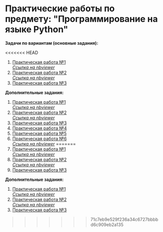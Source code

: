 # Практические работы по предмету: "Программирование на языке Python"

**Задачи по вариантам (основные задания):**

<<<<<<< HEAD
1. [Практическая работа №1](https://github.com/nikolaevaxenov/PythonCourse/blob/master/По%20вариантам/Практическая%20работа%20№1/)  
   [_Ссылка на nbviewer_](https://github.com/nikolaevaxenov/PythonCourse/blob/master/По%20вариантам/Практическая%20работа%20№1/ПР1_Вар21_Николаев-Аксенов_ИКБО-20-19.ipynb)
2. [Практическая работа №2](https://github.com/nikolaevaxenov/PythonCourse/blob/master/По%20вариантам/Практическая%20работа%20№2/)  
   [_Ссылка на nbviewer_](https://github.com/nikolaevaxenov/PythonCourse/blob/master/По%20вариантам/Практическая%20работа%20№2/ПР1_Вар21_Николаев-Аксенов_ИКБО-20-19.ipynb)
3. [Практическая работа №3](https://github.com/nikolaevaxenov/PythonCourse/blob/master/По%20вариантам/Практическая%20работа%20№3/)

**Дополнительные задания:**

1. [Практическая работа №1](<https://github.com/nikolaevaxenov/PythonCourse/blob/master/Без%20варианта%20(Доп.%20задания)/Практическая%20работа%20№1%20(доп.%20задание)/>)  
   [_Ссылка на nbviewer_](<https://github.com/nikolaevaxenov/PythonCourse/blob/master/Без%20варианта%20(Доп.%20задания)/Практическая%20работа%20№1%20(доп.%20задание)/ПР1.ipynb>)
2. [Практическая работа №2](<https://github.com/nikolaevaxenov/PythonCourse/blob/master/Без%20варианта%20(Доп.%20задания)/Практическая%20работа%20№2%20(доп.%20задание)/>)  
   [_Ссылка на nbviewer_](<https://github.com/nikolaevaxenov/PythonCourse/blob/master/Без%20варианта%20(Доп.%20задания)/Практическая%20работа%20№2%20(доп.%20задание)/ПР2.ipynb>)
3. [Практическая работа №3](<https://github.com/nikolaevaxenov/PythonCourse/blob/master/Без%20варианта%20(Доп.%20задания)/Практическая%20работа%20№3%20(доп.%20задание)/>)
4. [Практическая работа №4](<https://github.com/nikolaevaxenov/PythonCourse/blob/master/Без%20варианта%20(Доп.%20задания)/Практическая%20работа%20№4%20(доп.%20задание)/>)
5. [Практическая работа №5](<https://github.com/nikolaevaxenov/PythonCourse/blob/master/Без%20варианта%20(Доп.%20задания)/Практическая%20работа%20№5%20(доп.%20задание)/>)
6. [Практическая работа №6](<https://github.com/nikolaevaxenov/PythonCourse/blob/master/Без%20варианта%20(Доп.%20задания)/Практическая%20работа%20№6%20(доп.%20задание)/>)  
   [_Ссылка на nbviewer_](<https://github.com/nikolaevaxenov/PythonCourse/blob/master/Без%20варианта%20(Доп.%20задания)/Практическая%20работа%20№6%20(доп.%20задание)/ПР6.ipynb>)
=======
1. [Практическая работа №1](https://github.com/nikolaevaxenov/PythonCourse/blob/master/PR1/)  
   [_Ссылка на nbviewer_](https://nbviewer.jupyter.org/github/nikolaevaxenov/PythonCourse/blob/master/PR1/ПР1_Вар21_Николаев-Аксенов_ИКБО-20-19.ipynb)
2. [Практическая работа №2](https://github.com/nikolaevaxenov/PythonCourse/blob/master/PR2/)  
   [_Ссылка на nbviewer_](https://nbviewer.jupyter.org/github/nikolaevaxenov/PythonCourse/blob/master/PR2/ПР2_Вар21_Николаев-Аксенов_ИКБО-20-19.ipynb)
3. [Практическая работа №3](https://github.com/nikolaevaxenov/PythonCourse/blob/master/PR3/)

**Дополнительные задания:**

1. [Практическая работа №1](https://github.com/nikolaevaxenov/PythonCourse/blob/master/PR1/)  
   [_Ссылка на nbviewer_](https://nbviewer.jupyter.org/github/nikolaevaxenov/PythonCourse/blob/master/PR1/ПР1_Вар21_Николаев-Аксенов_ИКБО-20-19.ipynb)
2. [Практическая работа №2](https://github.com/nikolaevaxenov/PythonCourse/blob/master/PR2/)  
   [_Ссылка на nbviewer_](https://nbviewer.jupyter.org/github/nikolaevaxenov/PythonCourse/blob/master/PR2/ПР2_Вар21_Николаев-Аксенов_ИКБО-20-19.ipynb)
3. [Практическая работа №3](https://github.com/nikolaevaxenov/PythonCourse/blob/master/PR3/)
>>>>>>> 71c7eb9e529f236a34c6727bbbbd6c909eb2a135
